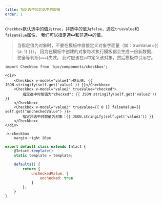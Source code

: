 ```yaml
---
title: 指定选中和非选中的取值
order: 1
---
```


`Checkbox`默认选中的值为`true`，非选中的值为`false`，通过`trueValue`和`falseValue`属性，
我们可以指定选中和非选中的值。

> 当指定值为对象时，不要在模板中直接定义对象字面量（如：trueValue={{ {a: 1} }}），
> 因为在模板中创建的对象每次执行模板都会生成一份新数据，使全等判断(`===`)失效。
> 此时应该在js中定义该对象，然后模板中引用它。

```vdt
import Checkbox from 'kpc/components/checkbox';

<div>
    <Checkbox v-model="value1">默认值: {{ JSON.stringify(self.get('value1')) }}</Checkbox>
    <Checkbox v-model="value2" trueValue="checked">
        指定选中时取值为"checked": {{ JSON.stringify(self.get('value2')) }}
    </Checkbox>
    <Checkbox v-model="value3" trueValue={{ 0 }} falseValue={{ self.get("uncheckedValue") }}>
        指定非选中时取值为对象：{{ JSON.stringify(self.get('value3')) }}
    </Checkbox>
</div>
```

```styl
.k-checkbox
    margin-right 20px
```

```js
export default class extends Intact {
    @Intact.template()
    static template = template;

    defaults() {
        return {
            uncheckedValue: {
                unchecked: true
            }
        };
    }
}
```

